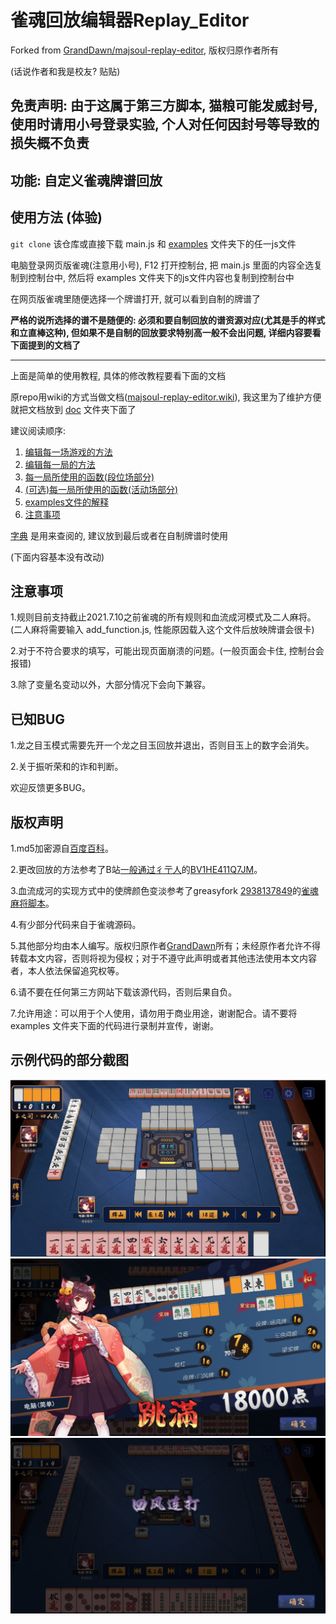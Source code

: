 # 雀魂回放编辑器Replay_Editor

Forked from [GrandDawn/majsoul-replay-editor](https://github.com/GrandDawn/majsoul-replay-editor), 版权归原作者所有

(话说作者和我是校友? 贴贴)

## 免责声明: 由于这属于第三方脚本, 猫粮可能发威封号, 使用时请用小号登录实验, 个人对任何因封号等导致的损失概不负责

## 功能: 自定义雀魂牌谱回放

## 使用方法 (体验)

`git clone` 该仓库或直接下载 main.js 和 [examples](examples) 文件夹下的任一js文件

电脑登录网页版雀魂(注意用小号), F12 打开控制台, 把 main.js 里面的内容全选复制到控制台中,
然后将 examples 文件夹下的js文件内容也复制到控制台中

在网页版雀魂里随便选择一个牌谱打开, 就可以看到自制的牌谱了

**严格的说所选择的谱不是随便的: 必须和要自制回放的谱资源对应(尤其是手的样式和立直棒这种), 但如果不是自制的回放要求特别高一般不会出问题, 详细内容要看下面提到的文档了**

---

上面是简单的使用教程, 具体的修改教程要看下面的文档

原repo用wiki的方式当做文档([majsoul-replay-editor.wiki](https://github.com/GrandDawn/majsoul-replay-editor/wiki)), 我这里为了维护方便就把文档放到 [doc](doc) 文件夹下面了

建议阅读顺序:

1. [编辑每一场游戏的方法](doc/编辑每一场游戏的方法.md)
2. [编辑每一局的方法](doc/编辑每一局的方法.md)
3. [每一局所使用的函数(段位场部分)](doc/每一局所使用的函数（段位场部分）.md)
4. [(可选)每一局所使用的函数(活动场部分)](doc/每一局所使用的函数（活动场部分）.md)
5. [examples文件的解释](doc/examples文件解释.md)
6. [注意事项](doc/注意事项.md)

[字典](doc/字典.md) 是用来查阅的, 建议放到最后或者在自制牌谱时使用

(下面内容基本没有改动)

## 注意事项

1.规则目前支持截止2021.7.10之前雀魂的所有规则和血流成河模式及二人麻将。(二人麻将需要输入 add_function.js, 性能原因载入这个文件后放映牌谱会很卡)

2.对于不符合要求的填写，可能出现页面崩溃的问题。(一般页面会卡住, 控制台会报错)

3.除了变量名变动以外，大部分情况下会向下兼容。

## 已知BUG

1.龙之目玉模式需要先开一个龙之目玉回放并退出，否则目玉上的数字会消失。

2.关于振听荣和的诈和判断。

欢迎反馈更多BUG。

## 版权声明

1.md5加密源自[百度百科](https://baike.baidu.com/item/MD5)。

2.更改回放的方法参考了B站[一般通过彳亍人](https://space.bilibili.com/23019265)的[BV1HE411Q7JM](https://www.bilibili.com/video/BV1HE411Q7JM)。

3.血流成河的实现方式中的使牌颜色变淡参考了greasyfork [2938137849](https://greasyfork.org/zh-CN/users/749724-2938137849)的[雀魂麻将脚本](https://greasyfork.org/zh-CN/scripts/423689-%E9%9B%80%E9%AD%82%E9%BA%BB%E5%B0%86%E8%84%9A%E6%9C%AC)。

4.有少部分代码来自于雀魂源码。

5.其他部分均由本人编写。版权归原作者[GrandDawn](https://github.com/GrandDawn)所有；未经原作者允许不得转载本文内容，否则将视为侵权；对于不遵守此声明或者其他违法使用本文内容者，本人依法保留追究权等。

6.请不要在任何第三方网站下载该源代码，否则后果自负。

7.允许用途：可以用于个人使用，请勿用于商业用途，谢谢配合。请不要将 examples 文件夹下面的代码进行录制并宣传，谢谢。

## 示例代码的部分截图

![](./preview1.JPG)
![](./preview2.JPG)
![](./preview3.JPG)
